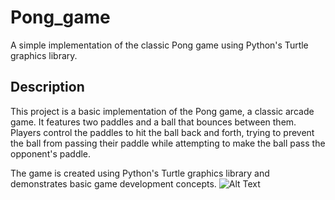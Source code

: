 # Pong_game

A simple implementation of the classic Pong game using Python's Turtle graphics library.

## Description

This project is a basic implementation of the Pong game, a classic arcade game. It features two paddles and a ball that bounces between them. Players control the paddles to hit the ball back and forth, trying to prevent the ball from passing their paddle while attempting to make the ball pass the opponent's paddle.

The game is created using Python's Turtle graphics library and demonstrates basic game development concepts.
![Alt Text](https://i.pinimg.com/564x/3f/24/34/3f2434bd6793a98e50896f328cf6ff2f.jpg)
